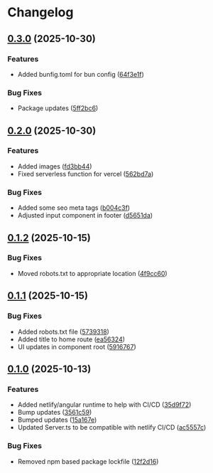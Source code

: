 # Changelog

## [0.3.0](https://github.com/Stephan-MC/morgan-hair-extensions/compare/v0.2.0...v0.3.0) (2025-10-30)


### Features

* Added bunfig.toml for bun config ([64f3e1f](https://github.com/Stephan-MC/morgan-hair-extensions/commit/64f3e1f0ba1114058a091bab96e207cba4888ebd))


### Bug Fixes

* Package updates ([5ff2bc6](https://github.com/Stephan-MC/morgan-hair-extensions/commit/5ff2bc60c85fa1226ffb925a8c182da4c36cdf34))

## [0.2.0](https://github.com/Stephan-MC/morgan-hair-extensions/compare/v0.1.2...v0.2.0) (2025-10-30)


### Features

* Added images ([fd3bb44](https://github.com/Stephan-MC/morgan-hair-extensions/commit/fd3bb44ea68a56b961dd08a5c6e599a99d2447aa))
* Fixed serverless function for vercel ([562bd7a](https://github.com/Stephan-MC/morgan-hair-extensions/commit/562bd7a67615cd41cdf3b6cdb78d3e7bd4aee62c))


### Bug Fixes

* Added some seo meta tags ([b004c3f](https://github.com/Stephan-MC/morgan-hair-extensions/commit/b004c3f53f00e5a1a6685c1e60b34720f9081ec1))
* Adjusted input component in footer ([d5651da](https://github.com/Stephan-MC/morgan-hair-extensions/commit/d5651da26bfb3d596f1df183597b6c1a724d4c62))

## [0.1.2](https://github.com/Stephan-MC/morgan-hair-extensions/compare/v0.1.1...v0.1.2) (2025-10-15)


### Bug Fixes

* Moved robots.txt to appropriate location ([4f9cc60](https://github.com/Stephan-MC/morgan-hair-extensions/commit/4f9cc6078fec398fea756204c458a87727b9eb73))

## [0.1.1](https://github.com/Stephan-MC/morgan-hair-extensions/compare/v0.1.0...v0.1.1) (2025-10-15)


### Bug Fixes

* Added robots.txt file ([5739318](https://github.com/Stephan-MC/morgan-hair-extensions/commit/573931894d293828ec8f393d971961737fc2a43e))
* Added title to home route ([ea56324](https://github.com/Stephan-MC/morgan-hair-extensions/commit/ea563241b4e5aa689117f953ae06e8b3eef1e331))
* UI updates in component root ([5916767](https://github.com/Stephan-MC/morgan-hair-extensions/commit/5916767ced0b7e417708c612e4d2bdcbfb706b8f))

## [0.1.0](https://github.com/Stephan-MC/morgan-hair-extensions/compare/v0.0.4...v0.1.0) (2025-10-13)


### Features

* Added netlify/angular runtime to help with CI/CD ([35d9f72](https://github.com/Stephan-MC/morgan-hair-extensions/commit/35d9f7252a53a972b0cfcdc16415ec59906e16f2))
* Bump updates ([3561c59](https://github.com/Stephan-MC/morgan-hair-extensions/commit/3561c59a54c3f5d2dad2461a8165ab0a7618332b))
* Bumped updates ([15a167e](https://github.com/Stephan-MC/morgan-hair-extensions/commit/15a167e3cb3d7810f8764872096cc5ee2ec3b497))
* Updated Server.ts to be compatible with netlify CI/CD ([ac5557c](https://github.com/Stephan-MC/morgan-hair-extensions/commit/ac5557cbb7ff76d930c7f3622ab32a140a138b6f))


### Bug Fixes

* Removed npm based package lockfile ([12f2d16](https://github.com/Stephan-MC/morgan-hair-extensions/commit/12f2d163acd53857d34c50dd6b17aa0f55514b85))
